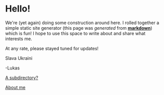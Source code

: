 # Hello!
We're (yet again) doing some construction around here. I rolled together a simple static site generator (this page was *generated* from [**markdown**](./index.md)) which is fun! I hope to use this space to write about and share what interests me.

At any rate, please stayed tuned for updates!

Slava Ukraini

-Lukas

[A subdirectory?](./subdir/)

[About me](./about/)

